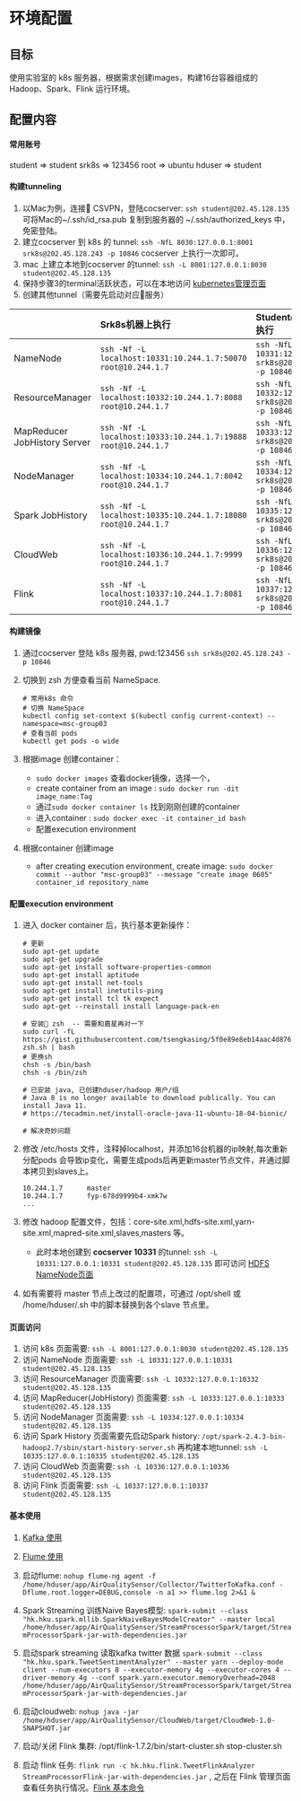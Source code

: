 # 环境配置

## 目标

使用实验室的 k8s 服务器，根据需求创建images，构建16台容器组成的Hadoop、Spark、Flink 运行环境。

## 配置内容

#### 常用账号

student => student
srk8s => 123456
root => ubuntu
hduser => student

#### 构建tunneling

1. 以Mac为例，连接 CSVPN，登陆cocserver:
    `ssh student@202.45.128.135`
    可将Mac的~/.ssh/id_rsa.pub 复制到服务器的 ~/.ssh/authorized_keys 中，免密登陆。
2. 建立cocserver 到 k8s 的 tunnel:
    `ssh -NfL 8030:127.0.0.1:8001 srk8s@202.45.128.243 -p 10846`
    cocserver 上执行一次即可。
3. mac 上建立本地到cocserver 的tunnel:
    `ssh -L 8001:127.0.0.1:8030 student@202.45.128.135`
4. 保持步骤3的terminal活跃状态，可以在本地访问 [kubernetes管理页面](http://localhost:8001/api/v1/namespaces/kube-system/services/https:kubernetes-dashboard:/proxy/#!/login)
5. 创建其他tunnel（需要先启动对应服务）

||Srk8s机器上执行|Student@cocserver执行|
|--|:--|:--|
|NameNode|`ssh -Nf -L localhost:10331:10.244.1.7:50070 root@10.244.1.7` |`ssh -NfL 10331:127.0.0.1:10331 srk8s@202.45.128.243 -p 10846`|
|ResourceManager| `ssh -Nf -L localhost:10332:10.244.1.7:8088 root@10.244.1.7` |`ssh -NfL 10332:127.0.0.1:10332 srk8s@202.45.128.243 -p 10846`|
|MapReducer<br>JobHistory Server|`ssh -Nf -L localhost:10333:10.244.1.7:19888 root@10.244.1.7` |`ssh -NfL 10333:127.0.0.1:10333 srk8s@202.45.128.243 -p 10846`|
|NodeManager|`ssh -Nf -L localhost:10334:10.244.1.7:8042 root@10.244.1.7` | `ssh -NfL 10334:127.0.0.1:10334 srk8s@202.45.128.243 -p 10846`|
|Spark JobHistory|`ssh -Nf -L localhost:10335:10.244.1.7:18080 root@10.244.1.7` |`ssh -NfL 10335:127.0.0.1:10335 srk8s@202.45.128.243 -p 10846`|
|CloudWeb|`ssh -Nf -L localhost:10336:10.244.1.7:9999 root@10.244.1.7` |`ssh -NfL 10336:127.0.0.1:10336 srk8s@202.45.128.243 -p 10846`|
|Flink|`ssh -Nf -L localhost:10337:10.244.1.7:8081 root@10.244.1.7` |`ssh -NfL 10337:127.0.0.1:10337 srk8s@202.45.128.243 -p 10846`|

#### 构建镜像

1. 通过cocserver 登陆 k8s 服务器, pwd:123456
   `ssh srk8s@202.45.128.243 -p 10846`
2. 切换到 zsh 方便查看当前 NameSpace.

    ```Shell
    # 常用k8s 命令
    # 切换 NameSpace
    kubectl config set-context $(kubectl config current-context) --namespace=msc-group03
    # 查看当前 pods
    kubectl get pods -o wide
    ```

3. 根据image 创建container：
   - `sudo docker images` 查看docker镜像，选择一个，
   - create container from an image : `sudo docker run -dit image_name:Tag`
   - 通过`sudo docker container ls` 找到刚刚创建的container
   - 进入container : `sudo docker exec -it container_id bash`
   - 配置execution environment

4. 根据container 创建image
   - after creating execution environment, create image: `sudo docker commit --author "msc-group03" --message "create image 0605" container_id repository_name`

#### 配置execution environment

1. 进入 docker container 后，执行基本更新操作：

    ```Shell
    # 更新
    sudo apt-get update
    sudo apt-get upgrade
    sudo apt-get install software-properties-common
    sudo apt-get install aptitude
    sudo apt-get install net-tools
    sudo apt-get install inetutils-ping
    sudo apt-get install tcl tk expect
    sudo apt-get --reinstall install language-pack-en

    # 安装 zsh  -- 需要和嘉星再对一下
    sudo curl -fL https://gist.githubusercontent.com/tsengkasing/5f0e89e8eb14aac4d8760ac35156eb53/raw/0f66fddfc18efb1045f0d1f7ad8859d38b966bed/install-zsh.sh | bash
    # 更换sh
    chsh -s /bin/bash
    chsh -s /bin/zsh

    # 已安装 java, 已创建hduser/hadoop 用户/组
    # Java 8 is no longer available to download publically. You can install Java 11.
    # https://tecadmin.net/install-oracle-java-11-ubuntu-18-04-bionic/

    # 解决奇妙问题
    ```

2. 修改 /etc/hosts 文件，注释掉localhost，并添加16台机器的ip映射,每次重新分配pods 会导致ip变化，需要生成pods后再更新master节点文件，并通过脚本拷贝到slaves上。

    ```Shell
    10.244.1.7      master
    10.244.1.7      fyp-678d9999b4-xmk7w
    ...
    ```

3. 修改 hadoop 配置文件，包括：core-site.xml,hdfs-site.xml,yarn-site.xml,mapred-site.xml,slaves,masters 等。
    - 此时本地创建到 **cocserver 10331** 的tunnel: `ssh -L 10331:127.0.0.1:10331 student@202.45.128.135` 即可访问 [HDFS NameNode页面](http://localhost:10331/dfshealth.html#tab-datanode)

4. 如有需要将 master 节点上改过的配置项，可通过 /opt/shell 或 /home/hduser/.sh 中的脚本替换到各个slave 节点里。

#### 页面访问

1. 访问 k8s 页面需要:
   `ssh -L 8001:127.0.0.1:8030 student@202.45.128.135`
2. 访问 NameNode 页面需要:
   `ssh -L 10331:127.0.0.1:10331 student@202.45.128.135`
3. 访问 ResourceManager 页面需要:
   `ssh -L 10332:127.0.0.1:10332 student@202.45.128.135`
4. 访问 MapReducer(JobHistory) 页面需要:
   `ssh -L 10333:127.0.0.1:10333 student@202.45.128.135`
5. 访问 NodeManager 页面需要:
    `ssh -L 10334:127.0.0.1:10334 student@202.45.128.135`
6. 访问 Spark History 页面需要先启动Spark history:
    `/opt/spark-2.4.3-bin-hadoop2.7/sbin/start-history-server.sh`
    再构建本地tunnel:
    `ssh -L 10335:127.0.0.1:10335 student@202.45.128.135`
7. 访问 CloudWeb 页面需要:
    `ssh -L 10336:127.0.0.1:10336 student@202.45.128.135`
8. 访问 Flink 页面需要:
    `ssh -L 10337:127.0.0.1:10337 student@202.45.128.135`

#### 基本使用

1. [Kafka 使用](https://gist.github.com/AlexTK2012/7a1c68ec2b904528c41e726ebece4b46)

2. [Flume 使用](https://gist.github.com/AlexTK2012/1d3288f0e474b4ad66db80950b402230)

3. 启动flume:
`nohup flume-ng agent -f /home/hduser/app/AirQualitySensor/Collector/TwitterToKafka.conf -Dflume.root.logger=DEBUG,console -n a1 >> flume.log 2>&1 &`

4. Spark Streaming 训练Naive Bayes模型: `spark-submit --class "hk.hku.spark.mllib.SparkNaiveBayesModelCreator" --master local /home/hduser/app/AirQualitySensor/StreamProcessorSpark/target/StreamProcessorSpark-jar-with-dependencies.jar`

5. 启动spark streaming 读取kafka twitter 数据
`spark-submit --class "hk.hku.spark.TweetSentimentAnalyzer" --master yarn --deploy-mode client --num-executors 8 --executor-memory 4g --executor-cores 4 --driver-memory 4g --conf spark.yarn.executor.memoryOverhead=2048 /home/hduser/app/AirQualitySensor/StreamProcessorSpark/target/StreamProcessorSpark-jar-with-dependencies.jar`

6. 启动cloudweb: `nohup java -jar /home/hduser/app/AirQualitySensor/CloudWeb/target/CloudWeb-1.0-SNAPSHOT.jar`

7. 启动/关闭 Flink 集群: /opt/flink-1.7.2/bin/start-cluster.sh  stop-cluster.sh

8. 启动 flink 任务: `flink run -c hk.hku.flink.TweetFlinkAnalyzer StreamProcessorFlink-jar-with-dependencies.jar` , 之后在 Flink 管理页面查看任务执行情况。[Flink 基本命令](https://blog.csdn.net/sunnyyoona/article/details/78316406)

